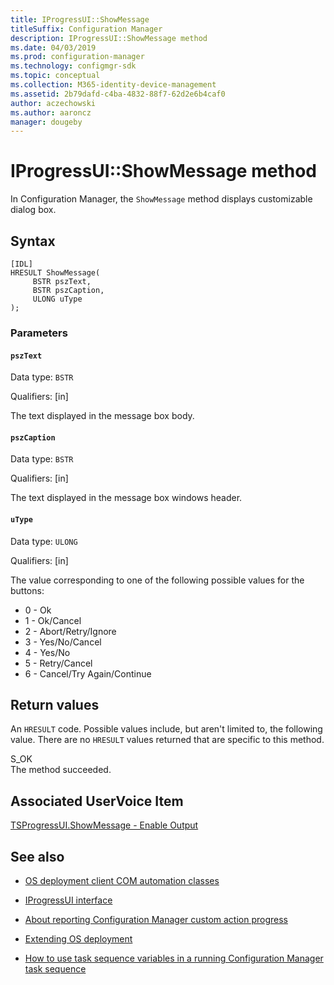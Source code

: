 ```yaml
---
title: IProgressUI::ShowMessage
titleSuffix: Configuration Manager
description: IProgressUI::ShowMessage method
ms.date: 04/03/2019
ms.prod: configuration-manager
ms.technology: configmgr-sdk
ms.topic: conceptual
ms.collection: M365-identity-device-management
ms.assetid: 2b79dafd-c4ba-4832-88f7-62d2e6b4caf0
author: aczechowski
ms.author: aaroncz
manager: dougeby
---
```


# IProgressUI::ShowMessage method

In Configuration Manager, the `ShowMessage` method displays customizable dialog box.

## Syntax  

```  
[IDL]  
HRESULT ShowMessage(  
     BSTR pszText,  
     BSTR pszCaption,  
     ULONG uType
);  
```  

### Parameters  

#### `pszText`

Data type: `BSTR`  

Qualifiers: [in]

The text displayed in the message box body.
  
#### `pszCaption`

Data type: `BSTR`  

Qualifiers: [in]  

The text displayed in the message box windows header.

#### `uType`

Data type: `ULONG`  

Qualifiers: [in]

The value corresponding to one of the following possible values for the buttons:

- 0 - Ok
- 1 - Ok/Cancel
- 2 - Abort/Retry/Ignore
- 3 - Yes/No/Cancel
- 4 - Yes/No
- 5 - Retry/Cancel
- 6 - Cancel/Try Again/Continue

## Return values

An `HRESULT` code. Possible values include, but aren't limited to, the following value. There are no `HRESULT` values returned that are specific to this method.

S_OK  
The method succeeded.  

## Associated UserVoice Item
[TSProgressUI.ShowMessage - Enable Output](https://configurationmanager.uservoice.com/forums/300492-ideas/suggestions/37304425-tsprogressui-showmessage-enable-output)

## See also

- [OS deployment client COM automation classes](/sccm/develop/reference/core/clients/client-classes/operating-system-deployment-client-com-automation-classes)  

- [IProgressUI interface](/sccm/develop/reference/core/clients/client-classes/iprogressui-interface)  

- [About reporting Configuration Manager custom action progress](/sccm/develop/osd/about-reporting-configuration-manager-custom-action-progress)  

- [Extending OS deployment](/sccm/develop/osd/extending-operating-system-deployment)  

- [How to use task sequence variables in a running Configuration Manager task sequence](/sccm/develop/osd/how-to-use-task-sequence-variables-in-a-running-task-sequence)  
